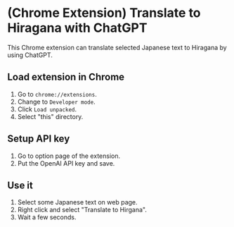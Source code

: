 # (Chrome Extension) Translate to Hiragana with ChatGPT

This Chrome extension can translate selected Japanese text to Hiragana by using ChatGPT.

## Load extension in Chrome

1. Go to `chrome://extensions`.
1. Change to `Developer mode`.
1. Click `Load unpacked`.
1. Select "this" directory.

## Setup API key

1. Go to option page of the extension.
1. Put the OpenAI API key and save.

## Use it

1. Select some Japanese text on web page.
1. Right click and select "Translate to Hirgana".
1. Wait a few seconds.
